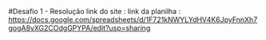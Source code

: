 #Desafio 1 - Resolução
link do site : 
link da planilha : https://docs.google.com/spreadsheets/d/1F721kNWYLYdHV4K6JpyFnnXh7gogA8vXG2COdgGPYPA/edit?usp=sharing
